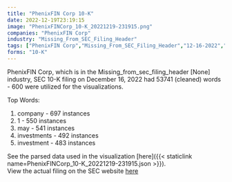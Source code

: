 ```yaml
---
title: "PhenixFIN Corp 10-K"
date: 2022-12-19T23:19:15
image: "PhenixFINCorp_10-K_20221219-231915.png"
companies: "PhenixFIN Corp"
industry: "Missing_From_SEC_Filing_Header"
tags: ["PhenixFIN Corp","Missing_From_SEC_Filing_Header","12-16-2022","10-K"]
forms: "10-K"
---
```

PhenixFIN Corp, which is in the Missing_from_sec_filing_header [None] industry, SEC 10-K filing on December 16, 2022 had 53741 (cleaned) words - 600 were utilized for the visualizations.

Top Words:
1. company - 697 instances
2. 1 - 550 instances
3. may - 541 instances
4. investments - 492 instances
5. investment - 483 instances


See the parsed data used in the visualization [here]({{< staticlink name=PhenixFINCorp_10-K_20221219-231915.json >}}).  
View the actual filing on the SEC website [here](https://www.sec.gov/Archives/edgar/data/1490349/0001213900-22-080281.txt)